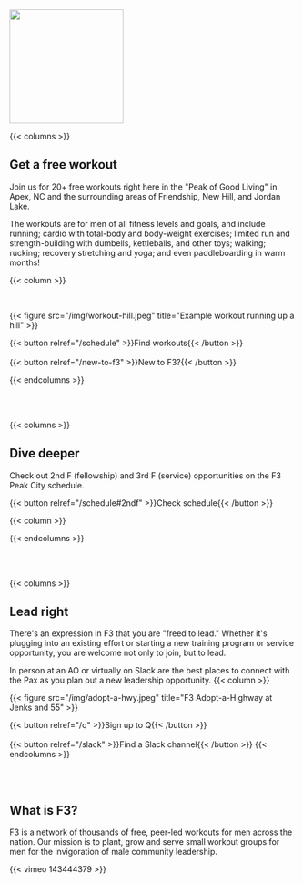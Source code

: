 ---
---

<picture>
  <source srcset="/img/brand/f3-peak-city-white-on-transparent.png" media="(prefers-color-scheme:dark)">
  <img height="200px" src="/img/brand/f3-peak-city-black-on-transparent.png">
</picture>

{{< columns >}}

## Get a free workout

Join us for 20+ free workouts right here in the "Peak of Good Living" in Apex, NC and the surrounding areas of Friendship, New Hill, and Jordan Lake.

The workouts are for men of all fitness levels and goals, and include running; cardio with total-body and body-weight exercises; limited run and strength-building with dumbells, kettleballs, and other toys; walking; rucking; recovery stretching and yoga; and even paddleboarding in warm months!

{{< column >}}

</br>

{{< figure src="/img/workout-hill.jpeg" title="Example workout running up a hill" >}}

{{< button relref="/schedule" >}}Find workouts{{< /button >}}
</br>
</br>
{{< button relref="/new-to-f3" >}}New to F3?{{< /button >}}

{{< endcolumns >}}

</br>
</br>

{{< columns >}}

## Dive deeper

Check out 2nd F (fellowship) and 3rd F (service) opportunities on the F3 Peak City schedule.

{{< button relref="/schedule#2ndf" >}}Check schedule{{< /button >}}

{{< column >}}

<!-- Add specific events here -->

{{< endcolumns >}}

</br>
</br>

{{< columns >}}

## Lead right

There's an expression in F3 that you are "freed to lead." Whether it's plugging into an existing effort or starting a new training program or service opportunity, you are welcome not only to join, but to lead.

In person at an AO or virtually on Slack are the best places to connect with the Pax as you plan out a new leadership opportunity.
{{< column >}}

{{< figure src="/img/adopt-a-hwy.jpeg" title="F3 Adopt-a-Highway at Jenks and 55" >}}

{{< button relref="/q" >}}Sign up to Q{{< /button >}}
</br>
</br>
{{< button relref="/slack" >}}Find a Slack channel{{< /button >}}
{{< endcolumns >}}

</br>
</br>

## What is F3?

F3 is a network of thousands of free, peer-led workouts for men across the nation. Our mission is to plant, grow and serve small workout groups for men for the invigoration of male community leadership.

{{< vimeo 143444379 >}}

